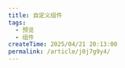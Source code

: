 ```yaml
---
title: 自定义组件
tags:
  - 预览
  - 组件
createTime: 2025/04/21 20:13:00
permalink: /article/j0j7g9y4/
---
```


<CustomComponent />
